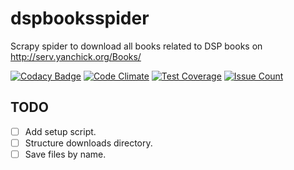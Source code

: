 # dspbooksspider
Scrapy spider to download all books related to DSP books on http://serv.yanchick.org/Books/

[![Codacy Badge](https://api.codacy.com/project/badge/grade/6e6bd089c57a4d35872f5affa3b45f23)](https://www.codacy.com/app/gurkirpal204/dspbooksspider)
[![Code Climate](https://codeclimate.com/github/gpalsingh/dspbooksspider/badges/gpa.svg)](https://codeclimate.com/github/gpalsingh/dspbooksspider)
[![Test Coverage](https://codeclimate.com/github/gpalsingh/dspbooksspider/badges/coverage.svg)](https://codeclimate.com/github/gpalsingh/dspbooksspider/coverage)
[![Issue Count](https://codeclimate.com/github/gpalsingh/dspbooksspider/badges/issue_count.svg)](https://codeclimate.com/github/gpalsingh/dspbooksspider)

## TODO
 - [ ] Add setup script.
 - [ ] Structure downloads directory.
 - [ ] Save files by name.
